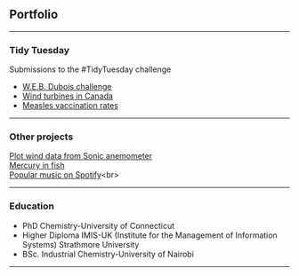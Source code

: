 ## Portfolio

---
### Tidy Tuesday
Submissions to the #TidyTuesday challenge <br>
- [W.E.B. Dubois challenge](https://sgichuki.github.io/TidyTuesday/2021-02-16) <br>
- [Wind turbines in Canada](https://sgichuki.github.io/TidyTuesday/2020-10-27) <br>
- [Measles vaccination rates](https://sgichuki.github.io/TidyTuesday/2020-02-25)

---
### Other projects

[Plot wind data from Sonic anemometer](https://sgichuki.github.io/Atmo/) <br>
[Mercury in fish](https://sgichuki.github.io/Contaminants/Hg-in-fish/) <br>
[Popular music on Spotify](https://sgichuki.github.io/Afrobeats/.)<br>


---
### Education
- PhD Chemistry-University of Connecticut
- Higher Diploma IMIS-UK (Institute for the Management of Information Systems)
  Strathmore University 
- BSc. Industrial Chemistry-University of Nairobi
 
---
